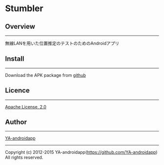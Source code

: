 Stumbler
====

## Overview
---

無線LANを用いた位置推定のテストのためのAndroidアプリ

## Install
---

Download the APK package from [github](https://github.com/YA-androidapp/Stumbler/blob/master/bin/Stumbler.apk?raw=true)

## Licence
---

[Apache License, 2.0](http://www.apache.org/licenses/LICENSE-2.0)

## Author
---

[YA-androidapp](https://github.com/YA-androidapp)

---

Copyright (c) 2012-2015 YA-androidapp(https://github.com/YA-androidapp) All rights reserved.
